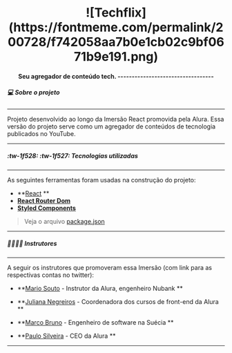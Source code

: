 <h1 align="center">
![Techflix](https://fontmeme.com/permalink/200728/f742058aa7b0e1cb02c9bf0671b9e191.png)
</h1>
<h4 align="center">
Seu agregador de conteúdo tech.
----------------------------------
</h4>


##### 💻 Sobre o projeto
------------
Projeto desenvolvido ao longo da Imersão React promovida pela Alura. Essa versão do projeto serve como um agregador de conteúdos de tecnologia publicados no YouTube.
______

##### :tw-1f528: :tw-1f527:  Tecnologias utilizadas
------------
As seguintes ferramentas foram usadas na construção do projeto:

- **[React](https://reactjs.org/) **
-   **[React Router Dom](https://github.com/ReactTraining/react-router/tree/master/packages/react-router-dom)**
- **[Styled Components](https://github.com/styled-components/styled-components)**

> Veja o arquivo  [package.json](https://github.com/fagnerzulin/techflix/blob/master/package.json)

______________
##### 👩‍🏫👨‍🏫 Instrutores
------------
A seguir os instrutores que promoveram essa Imersão (com link para as respectivas contas no twitter):
- **[Mario Souto](https://twitter.com/omariosouto) - Instrutor da Alura, engenheiro Nubank **

- **[Juliana Negreiros](https://twitter.com/juunegreiros) - Coordenadora dos cursos de front-end da Alura **

- **[Marco Bruno](https://twitter.com/marcobrunodev) - Engenheiro de software na Suécia **

- **[Paulo Silveira](https://twitter.com/paulo_caelum) - CEO da Alura **
_________________
